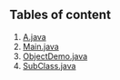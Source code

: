 ## Tables of content
1. [A.java](./A.java)
1. [Main.java](./Main.java)
1. [ObjectDemo.java](./ObjectDemo.java)
1. [SubClass.java](./SubClass.java)
